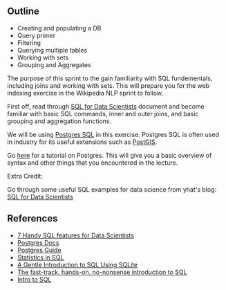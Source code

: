 ## Outline

* Creating and populating a DB
* Query primer
* Filtering
* Querying multiple tables
* Working with sets
* Grouping and Aggregates


The purpose of this sprint to the gain familiarity with SQL fundementals, including joins and working with sets. This will prepare you for the web indexing exercise in the Wikipedia NLP sprint to follow.

First off, read through [SQL for Data Scientists](http://bensresearch.com/downloads/SQL.pdf) document and become familiar with basic SQL commands, inner and outer joins, and basic grouping and aggregation functions.

We will be using [Postgres SQL](http://www.postgresql.org/) in this exercise. Postgres SQL is often used in industry for its useful extensions such as [PostGIS](http://postgis.net/).



Go [here](http://www.postgresqltutorial.com/) for a tutorial on Postgres. This will give you a basic overview of syntax and other things that you encountered in the lecture.

Extra Credit:

Go through some useful SQL examples for data science from yhat's blog: [SQL for Data Scientists](http://blog.yhathq.com/posts/sql-for-data-scientists.html)

## References

* [7 Handy SQL features for Data Scientists](http://blog.yhathq.com/posts/sql-for-data-scientists.html)
* [Postgres Docs](http://www.postgresql.org/docs/7.4/static/tutorial.html)
* [Postgres Guide](http://postgresguide.com/)
* [Statistics in SQL](https://github.com/tlevine/sql-statistics)
* [A Gentle Introduction to SQL Using SQLite](https://github.com/zipfan/SQL-Tutorial)
* [The fast-track, hands-on, no-nonsense introduction to SQL](https://github.com/dserban/WebDevCourseMaterials/tree/master/1-intro-to-sql)
* [Intro to SQL](http://bensresearch.com/downloads/SQL.pdf)

